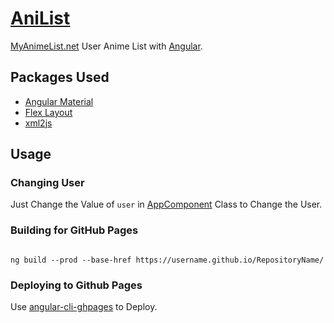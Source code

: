 # [AniList](https://fr0st1n.github.io/AniList/)
[MyAnimeList.net](https://myanimelist.net/) User Anime List with [Angular](https://angular.io/).

## Packages Used

* [Angular Material](https://material.angular.io/)
* [Flex Layout](https://github.com/angular/flex-layout)
* [xml2js](https://github.com/Leonidas-from-XIV/node-xml2js)

## Usage

### Changing User

Just Change the Value of `user` in [AppComponent](https://github.com/FR0ST1N/AniList/blob/master/src/app/app.component.ts) Class to Change the User.

### Building for GitHub Pages
```

ng build --prod --base-href https://username.github.io/RepositoryName/
```

### Deploying to Github Pages

Use [angular-cli-ghpages](https://github.com/angular-buch/angular-cli-ghpages) to Deploy.

